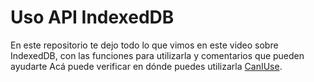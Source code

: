 # Uso API IndexedDB
En este repositorio te dejo todo lo que vimos en este video sobre IndexedDB, con las funciones para utilizarla y comentarios que pueden ayudarte
Acá puede verificar en dónde puedes utilizarla [CanIUse](https://caniuse.com/?search=indexeddb).
